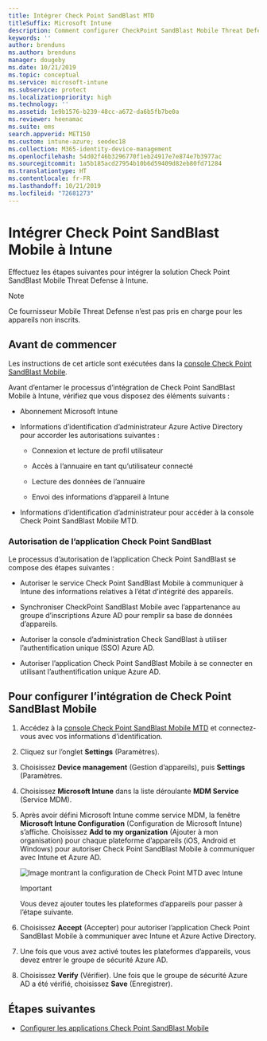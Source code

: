 ```yaml
---
title: Intégrer Check Point SandBlast MTD
titleSuffix: Microsoft Intune
description: Comment configurer CheckPoint SandBlast Mobile Threat Defense (MTD) avec Intune pour contrôler l’accès des appareils mobiles aux ressources de votre entreprise.
keywords: ''
author: brenduns
ms.author: brenduns
manager: dougeby
ms.date: 10/21/2019
ms.topic: conceptual
ms.service: microsoft-intune
ms.subservice: protect
ms.localizationpriority: high
ms.technology: ''
ms.assetid: 1e9b1576-b239-48cc-a672-da6b5fb7be0a
ms.reviewer: heenamac
ms.suite: ems
search.appverid: MET150
ms.custom: intune-azure; seodec18
ms.collection: M365-identity-device-management
ms.openlocfilehash: 54d02f46b3296770f1eb24917e7e874e7b3977ac
ms.sourcegitcommit: 1a5b185acd27954b10b6d59409d82eb80fd71284
ms.translationtype: HT
ms.contentlocale: fr-FR
ms.lasthandoff: 10/21/2019
ms.locfileid: "72681273"
---
```

# <a name="integrate-check-point-sandblast-mobile-with-intune"></a>Intégrer Check Point SandBlast Mobile à Intune

Effectuez les étapes suivantes pour intégrer la solution Check Point SandBlast Mobile Threat Defense à Intune.

> [!NOTE]
> Ce fournisseur Mobile Threat Defense n’est pas pris en charge pour les appareils non inscrits.

## <a name="before-you-begin"></a>Avant de commencer

Les instructions de cet article sont exécutées dans la [console Check Point SandBlast Mobile](https://intune-4.eu1.locsec.net/). 

Avant d’entamer le processus d’intégration de Check Point SandBlast Mobile à Intune, vérifiez que vous disposez des éléments suivants :

- Abonnement Microsoft Intune

- Informations d’identification d’administrateur Azure Active Directory pour accorder les autorisations suivantes :

  - Connexion et lecture de profil utilisateur

  - Accès à l’annuaire en tant qu’utilisateur connecté

  - Lecture des données de l’annuaire

  - Envoi des informations d’appareil à Intune

- Informations d’identification d’administrateur pour accéder à la console Check Point SandBlast Mobile MTD.

### <a name="check-point-sandblast-app-authorization"></a>Autorisation de l’application Check Point SandBlast

Le processus d’autorisation de l’application Check Point SandBlast se compose des étapes suivantes :

- Autoriser le service Check Point SandBlast Mobile à communiquer à Intune des informations relatives à l’état d’intégrité des appareils.

- Synchroniser CheckPoint SandBlast Mobile avec l’appartenance au groupe d’inscriptions Azure AD pour remplir sa base de données d’appareils.

- Autoriser la console d’administration Check SandBlast à utiliser l’authentification unique (SSO) Azure AD.

- Autoriser l’application Check Point SandBlast Mobile à se connecter en utilisant l’authentification unique Azure AD.

## <a name="to-set-up-check-point-sandblast-mobile-integration"></a>Pour configurer l’intégration de Check Point SandBlast Mobile

1. Accédez à la [console Check Point SandBlast Mobile MTD](https://intune-4.eu1.locsec.net/) et connectez-vous avec vos informations d’identification.

2. Cliquez sur l’onglet **Settings** (Paramètres).

3. Choisissez **Device management** (Gestion d’appareils), puis **Settings** (Paramètres.

4. Choisissez **Microsoft Intune** dans la liste déroulante **MDM Service** (Service MDM).

5. Après avoir défini Microsoft Intune comme service MDM, la fenêtre **Microsoft Intune Configuration** (Configuration de Microsoft Intune) s’affiche. Choisissez **Add to my organization** (Ajouter à mon organisation) pour chaque plateforme d’appareils (iOS, Android et Windows) pour autoriser Check Point SandBlast Mobile à communiquer avec Intune et Azure AD.

    ![Image montrant la configuration de Check Point MTD avec Intune](./media/checkpoint-sandblast-mobile-mtd-connector-integration/checkpoint-MTD-1.PNG)

    > [!IMPORTANT]
    > Vous devez ajouter toutes les plateformes d’appareils pour passer à l’étape suivante.

6. Choisissez **Accept** (Accepter) pour autoriser l’application Check Point SandBlast Mobile à communiquer avec Intune et Azure Active Directory.

7. Une fois que vous avez activé toutes les plateformes d’appareils, vous devez entrer le groupe de sécurité Azure AD.

8. Choisissez **Verify** (Vérifier). Une fois que le groupe de sécurité Azure AD a été vérifié, choisissez **Save** (Enregistrer).

## <a name="next-steps"></a>Étapes suivantes

- [Configurer les applications Check Point SandBlast Mobile](mtd-apps-ios-app-configuration-policy-add-assign.md)
